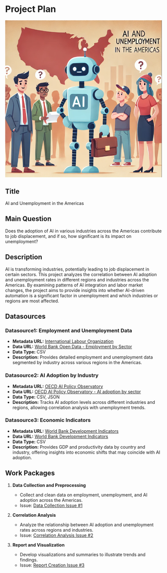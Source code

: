 # Project Plan

![AI and Unemployment in the Americas](./title.png)

## Title
AI and Unemployment in the Americas

## Main Question
Does the adoption of AI in various industries across the Americas contribute to job displacement, and if so, how significant is its impact on unemployment?

## Description
AI is transforming industries, potentially leading to job displacement in certain sectors. This project analyzes the correlation between AI adoption and unemployment rates in different regions and industries across the Americas. By examining patterns of AI integration and labor market changes, the project aims to provide insights into whether AI-driven automation is a significant factor in unemployment and which industries or regions are most affected.

## Datasources

### Datasource1: Employment and Unemployment Data
- **Metadata URL:** [International Labour Organization](https://www.ilo.org/global/statistics-and-databases/lang--en/index.htm)
- **Data URL:** [World Bank Open Data - Employment by Sector](https://data.worldbank.org/indicator/SL.IND.EMPL.ZS)
- **Data Type:** CSV
- **Description:** Provides detailed employment and unemployment data segmented by industry across various regions in the Americas.

### Datasource2: AI Adoption by Industry
- **Metadata URL:** [OECD AI Policy Observatory](https://oecd.ai/)
- **Data URL:** [OECD AI Policy Observatory - AI adoption by sector](https://oecd.ai/dashboards)
- **Data Type:** CSV, JSON
- **Description:** Tracks AI adoption levels across different industries and regions, allowing correlation analysis with unemployment trends.

### Datasource3: Economic Indicators
- **Metadata URL:** [World Bank Development Indicators](https://databank.worldbank.org/source/world-development-indicators)
- **Data URL:** [World Bank Development Indicators](https://data.worldbank.org/indicator)
- **Data Type:** CSV
- **Description:** Provides GDP and productivity data by country and industry, offering insights into economic shifts that may coincide with AI adoption.

## Work Packages

1. **Data Collection and Preprocessing**
   - Collect and clean data on employment, unemployment, and AI adoption across the Americas.
   - Issue: [Data Collection Issue #1](#)

2. **Correlation Analysis**
   - Analyze the relationship between AI adoption and unemployment rates across regions and industries.
   - Issue: [Correlation Analysis Issue #2](#)

3. **Report and Visualization**
   - Develop visualizations and summaries to illustrate trends and findings.
   - Issue: [Report Creation Issue #3](#)
